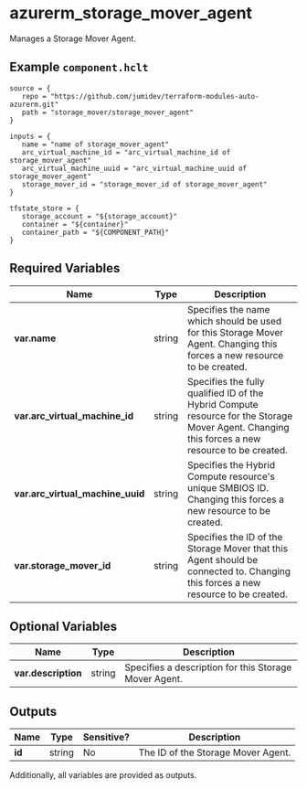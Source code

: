 # azurerm_storage_mover_agent

Manages a Storage Mover Agent.

## Example `component.hclt`

```hcl
source = {
   repo = "https://github.com/jumidev/terraform-modules-auto-azurerm.git" 
   path = "storage_mover/storage_mover_agent" 
}

inputs = {
   name = "name of storage_mover_agent" 
   arc_virtual_machine_id = "arc_virtual_machine_id of storage_mover_agent" 
   arc_virtual_machine_uuid = "arc_virtual_machine_uuid of storage_mover_agent" 
   storage_mover_id = "storage_mover_id of storage_mover_agent" 
}

tfstate_store = {
   storage_account = "${storage_account}" 
   container = "${container}" 
   container_path = "${COMPONENT_PATH}" 
}

```

## Required Variables

| Name | Type |  Description |
| ---- | --------- |  ----------- |
| **var.name** | string |  Specifies the name which should be used for this Storage Mover Agent. Changing this forces a new resource to be created. | 
| **var.arc_virtual_machine_id** | string |  Specifies the fully qualified ID of the Hybrid Compute resource for the Storage Mover Agent. Changing this forces a new resource to be created. | 
| **var.arc_virtual_machine_uuid** | string |  Specifies the Hybrid Compute resource's unique SMBIOS ID. Changing this forces a new resource to be created. | 
| **var.storage_mover_id** | string |  Specifies the ID of the Storage Mover that this Agent should be connected to. Changing this forces a new resource to be created. | 

## Optional Variables

| Name | Type |  Description |
| ---- | --------- |  ----------- |
| **var.description** | string |  Specifies a description for this Storage Mover Agent. | 



## Outputs

| Name | Type | Sensitive? | Description |
| ---- | ---- | --------- | --------- |
| **id** | string | No  | The ID of the Storage Mover Agent. | 

Additionally, all variables are provided as outputs.
